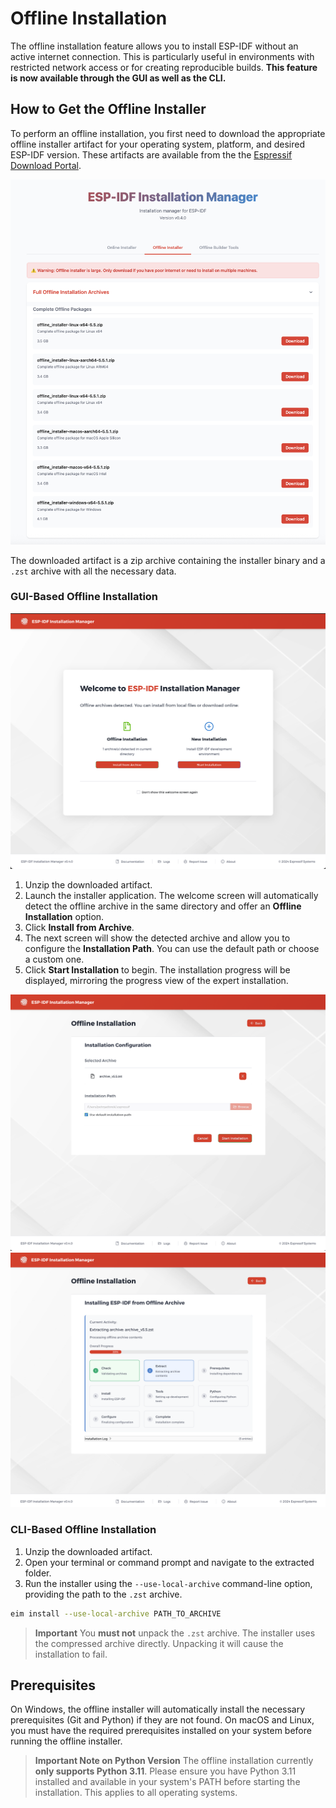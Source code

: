 # Offline Installation

The offline installation feature allows you to install ESP-IDF without an active internet connection. This is particularly useful in environments with restricted network access or for creating reproducible builds. **This feature is now available through the GUI as well as the CLI.**

## How to Get the Offline Installer

To perform an offline installation, you first need to download the appropriate offline installer artifact for your operating system, platform, and desired ESP-IDF version. These artifacts are available from the the [Espressif Download Portal](https://dl.espressif.com/dl/eim/?tab=offline).

![DL page - offline](./screenshots/dl_offline.png)

The downloaded artifact is a zip archive containing the installer binary and a `.zst` archive with all the necessary data.

### GUI-Based Offline Installation

![Welcome - offline](./screenshots/offline_archive_welcome.png)

1.  Unzip the downloaded artifact.
2.  Launch the installer application. The welcome screen will automatically detect the offline archive in the same directory and offer an **Offline Installation** option.
3.  Click **Install from Archive**.
4.  The next screen will show the detected archive and allow you to configure the **Installation Path**. You can use the default path or choose a custom one.
5.  Click **Start Installation** to begin. The installation progress will be displayed, mirroring the progress view of the expert installation.

![Offline installer](./screenshots/offline_gui_install_step_01.png)
![Offline installer progress](./screenshots/offline_installer_progress.png)

### CLI-Based Offline Installation

1.  Unzip the downloaded artifact.
2.  Open your terminal or command prompt and navigate to the extracted folder.
3.  Run the installer using the `--use-local-archive` command-line option, providing the path to the `.zst` archive.

```bash
eim install --use-local-archive PATH_TO_ARCHIVE
```

> **Important**
> You **must not** unpack the `.zst` archive. The installer uses the compressed archive directly. Unpacking it will cause the installation to fail.

## Prerequisites

On Windows, the offline installer will automatically install the necessary prerequisites (Git and Python) if they are not found. On macOS and Linux, you must have the required prerequisites installed on your system before running the offline installer.

> **Important Note on Python Version**
> The offline installation currently **only supports Python 3.11**. Please ensure you have Python 3.11 installed and available in your system's PATH before starting the installation. This applies to all operating systems.
